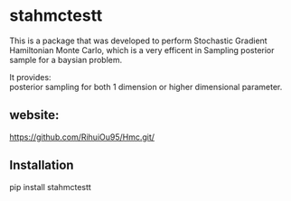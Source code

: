 #  stahmctestt

This is a package that was developed to perform Stochastic Gradient Hamiltonian Monte Carlo, which is a very efficent in
Sampling posterior sample for a baysian problem.  

It provides:   
posterior sampling for both 1 dimension or higher dimensional parameter.

## website:
https://github.com/RihuiOu95/Hmc.git/

## Installation

pip install stahmctestt


